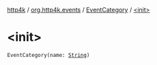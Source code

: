 [http4k](../../index.md) / [org.http4k.events](../index.md) / [EventCategory](index.md) / [&lt;init&gt;](./-init-.md)

# &lt;init&gt;

`EventCategory(name: `[`String`](https://kotlinlang.org/api/latest/jvm/stdlib/kotlin/-string/index.html)`)`